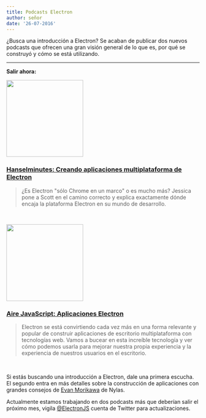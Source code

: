 ```yaml
---
title: Podcasts Electron
author: señor
date: '26-07-2016'
---
```


¿Busca una introducción a Electron? Se acaban de publicar dos nuevos podcasts que ofrecen una gran visión general de lo que es, por qué se construyó y cómo se está utilizando.

---

**Salir ahora:**

<a href="http://hanselminutes.com/534/creating-cross-platform-electron-apps-with-jessica-lord"><img src="https://cloud.githubusercontent.com/assets/2289/23483197/d14f716e-fe86-11e6-95da-dcfe73bb86f7.jpg" width="200"></a>

### [Hanselminutes: Creando aplicaciones multiplataforma de Electron](http://hanselminutes.com/534/creating-cross-platform-electron-apps-with-jessica-lord)

> ¿Es Electron "sólo Chrome en un marco" o es mucho más? Jessica pone a Scott en el camino correcto y explica exactamente dónde encaja la plataforma Electron en su mundo de desarrollo.

<br>

<a href="https://javascriptair.com/episodes/2016-07-06"><img src="https://raw.githubusercontent.com/javascriptair/site/master/resources/logo.png" width="200"></a>

### [Aire JavaScript: Aplicaciones Electron](https://javascriptair.com/episodes/2016-07-06)

> Electron se está convirtiendo cada vez más en una forma relevante y popular de construir aplicaciones de escritorio multiplataforma con tecnologías web. Vamos a bucear en esta increíble tecnología y ver cómo podemos usarla para mejorar nuestra propia experiencia y la experiencia de nuestros usuarios en el escritorio.

<br>

Si estás buscando una introducción a Electron, dale una primera escucha. El segundo entra en más detalles sobre la construcción de aplicaciones con grandes consejos de [Evan Morikawa](https://twitter.com/E0M) de Nylas.

Actualmente estamos trabajando en dos podcasts más que deberían salir el próximo mes, vigila [@ElectronJS](https://twitter.com/ElectronJS) cuenta de Twitter para actualizaciones.

